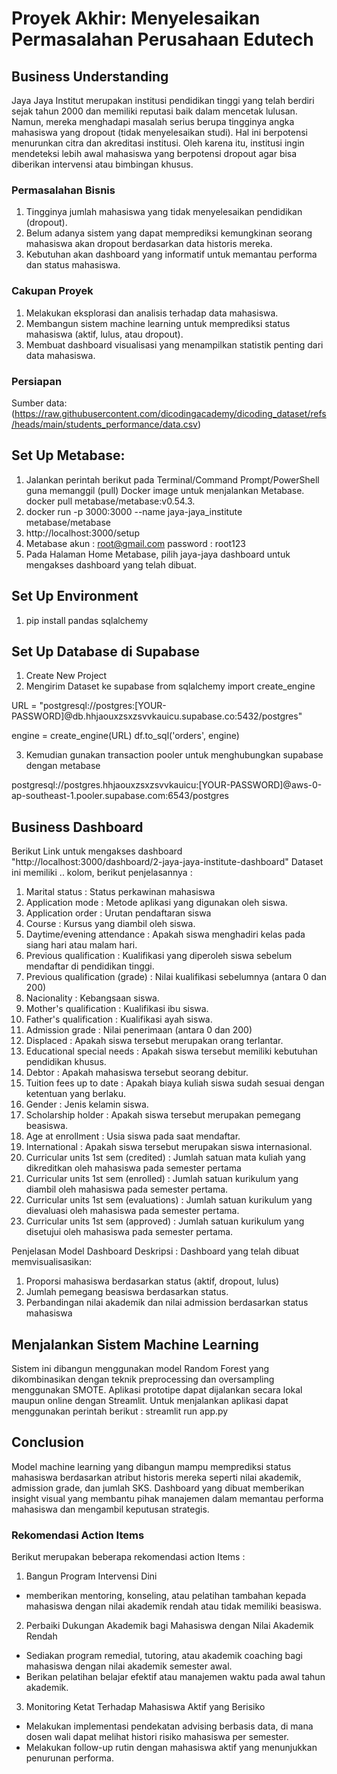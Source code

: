# Proyek Akhir: Menyelesaikan Permasalahan Perusahaan Edutech

## Business Understanding
Jaya Jaya Institut merupakan institusi pendidikan tinggi yang telah berdiri sejak tahun 2000 dan memiliki reputasi baik dalam mencetak lulusan. Namun, mereka menghadapi masalah serius berupa tingginya angka mahasiswa yang dropout (tidak menyelesaikan studi). Hal ini berpotensi menurunkan citra dan akreditasi institusi. Oleh karena itu, institusi ingin mendeteksi lebih awal mahasiswa yang berpotensi dropout agar bisa diberikan intervensi atau bimbingan khusus.

### Permasalahan Bisnis
1. Tingginya jumlah mahasiswa yang tidak menyelesaikan pendidikan (dropout).
2. Belum adanya sistem yang dapat memprediksi kemungkinan seorang mahasiswa akan dropout berdasarkan data historis mereka.
3. Kebutuhan akan dashboard yang informatif untuk memantau performa dan status mahasiswa.

### Cakupan Proyek
1. Melakukan eksplorasi dan analisis terhadap data mahasiswa.
2. Membangun sistem machine learning untuk memprediksi status mahasiswa (aktif, lulus, atau dropout).
3. Membuat dashboard visualisasi yang menampilkan statistik penting dari data mahasiswa.

### Persiapan

Sumber data: (https://raw.githubusercontent.com/dicodingacademy/dicoding_dataset/refs/heads/main/students_performance/data.csv)

## Set Up Metabase:
1. Jalankan perintah berikut pada Terminal/Command Prompt/PowerShell guna memanggil (pull) Docker image untuk menjalankan Metabase.
docker pull metabase/metabase:v0.54.3.
2. docker run -p 3000:3000 --name jaya-jaya_institute metabase/metabase
3. http://localhost:3000/setup
4. Metabase akun : root@gmail.com
    password : root123
5. Pada Halaman Home Metabase, pilih jaya-jaya dashboard untuk mengakses dashboard yang telah dibuat.

## Set Up Environment
1. pip install pandas sqlalchemy

## Set Up Database di Supabase
1. Create New Project
2. Mengirim Dataset ke supabase 
from sqlalchemy import create_engine
 
URL = "postgresql://postgres:[YOUR-PASSWORD]@db.hhjaouxzsxzsvvkauicu.supabase.co:5432/postgres"
 
engine = create_engine(URL)
df.to_sql('orders', engine)

3. Kemudian gunakan transaction pooler untuk menghubungkan supabase dengan metabase

postgresql://postgres.hhjaouxzsxzsvvkauicu:[YOUR-PASSWORD]@aws-0-ap-southeast-1.pooler.supabase.com:6543/postgres

## Business Dashboard
Berikut Link untuk mengakses dashboard "http://localhost:3000/dashboard/2-jaya-jaya-institute-dashboard"
Dataset ini memiliki .. kolom, berikut penjelasannya :
1. Marital status : Status perkawinan mahasiswa
2. Application mode : Metode aplikasi yang digunakan oleh siswa.
3. Application order : Urutan pendaftaran siswa
4. Course : Kursus yang diambil oleh siswa.
5. Daytime/evening attendance : Apakah siswa menghadiri kelas pada siang hari atau malam hari.
6. Previous qualification : Kualifikasi yang diperoleh siswa sebelum mendaftar di pendidikan tinggi.
7. Previous qualification (grade) : Nilai kualifikasi sebelumnya (antara 0 dan 200)
8. Nacionality : Kebangsaan siswa.
9. Mother's qualification : Kualifikasi ibu siswa.
10. Father's qualification : Kualifikasi ayah siswa.
11. Admission grade : Nilai penerimaan (antara 0 dan 200)
12. Displaced : Apakah siswa tersebut merupakan orang terlantar.
13. Educational special needs : Apakah siswa tersebut memiliki kebutuhan pendidikan khusus.
14. Debtor : Apakah mahasiswa tersebut seorang debitur.
15. Tuition fees up to date : Apakah biaya kuliah siswa sudah sesuai dengan ketentuan yang berlaku.
16. Gender : Jenis kelamin siswa.
17. Scholarship holder : Apakah siswa tersebut merupakan pemegang beasiswa.
18. Age at enrollment : Usia siswa pada saat mendaftar.
19. International : Apakah siswa tersebut merupakan siswa internasional.
20. Curricular units 1st sem (credited) : Jumlah satuan mata kuliah yang dikreditkan oleh mahasiswa pada semester pertama
21. Curricular units 1st sem (enrolled) : Jumlah satuan kurikulum yang diambil oleh mahasiswa pada semester pertama.
22. Curricular units 1st sem (evaluations) : Jumlah satuan kurikulum yang dievaluasi oleh mahasiswa pada semester pertama.
23. Curricular units 1st sem (approved) : Jumlah satuan kurikulum yang disetujui oleh mahasiswa pada semester pertama.

Penjelasan Model Dashboard 
Deskripsi :
Dashboard yang telah dibuat memvisualisasikan:
1. Proporsi mahasiswa berdasarkan status (aktif, dropout, lulus)
2. Jumlah pemegang beasiswa berdasarkan status.
3. Perbandingan nilai akademik dan nilai admission berdasarkan status mahasiswa



## Menjalankan Sistem Machine Learning
Sistem ini dibangun menggunakan model Random Forest yang dikombinasikan dengan teknik preprocessing dan oversampling menggunakan SMOTE. Aplikasi prototipe dapat dijalankan secara lokal maupun online dengan Streamlit.
Untuk menjalankan aplikasi dapat menggunakan perintah berikut :
streamlit run app.py


## Conclusion
Model machine learning yang dibangun mampu memprediksi status mahasiswa berdasarkan atribut historis mereka seperti nilai akademik, admission grade, dan jumlah SKS. Dashboard yang dibuat memberikan insight visual yang membantu pihak manajemen dalam memantau performa mahasiswa dan mengambil keputusan strategis.

### Rekomendasi Action Items
Berikut merupakan beberapa rekomendasi action Items :
1. Bangun Program Intervensi Dini
- memberikan mentoring, konseling, atau pelatihan tambahan kepada mahasiswa dengan nilai akademik rendah atau tidak memiliki beasiswa.
2. Perbaiki Dukungan Akademik bagi Mahasiswa dengan Nilai Akademik Rendah
- Sediakan program remedial, tutoring, atau akademik coaching bagi mahasiswa dengan nilai akademik semester awal.
- Berikan pelatihan belajar efektif atau manajemen waktu pada awal tahun akademik.
3. Monitoring Ketat Terhadap Mahasiswa Aktif yang Berisiko
- Melakukan implementasi pendekatan advising berbasis data, di mana dosen wali dapat melihat histori risiko mahasiswa per semester.
- Melakukan follow-up rutin dengan mahasiswa aktif yang menunjukkan penurunan performa.
